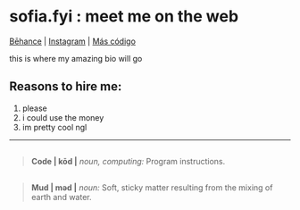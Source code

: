 # sofia.fyi : meet me on the web

[Bēhance](https://www.behance.net/scastanedam) | [Instagram](https://www.instagram.com/sofsuns/) | [Más código](https://github.com/sofiacastaneda)

this is where my amazing bio will go

## Reasons to hire me:
1. please
2. i could use the money
3. im pretty cool ngl

____
## 
>**Code | kōd |**
>*noun, computing:*
>Program instructions. 

## 
>**Mud | məd |**
>*noun:*
>Soft, sticky matter resulting from the mixing of earth and water. 
